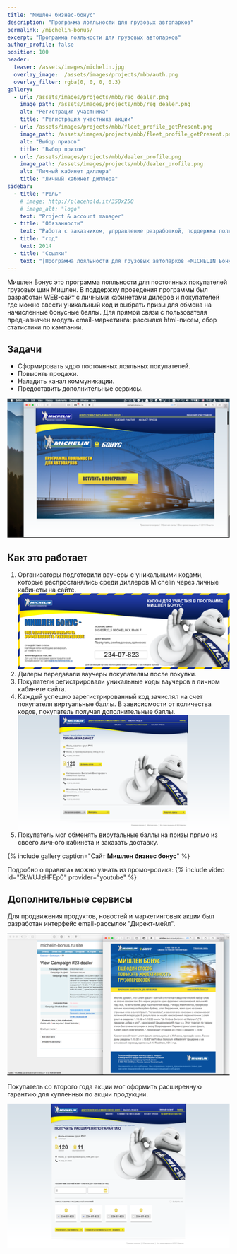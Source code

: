 ```yaml
---
title: "Мишлен бизнес-бонус"
description: "Программа лояльности для грузовых автопарков"
permalink: /michelin-bonus/
excerpt: "Программа лояльности для грузовых автопарков"
author_profile: false
position: 100
header:
  teaser: /assets/images/michelin.jpg
  overlay_image:  /assets/images/projects/mbb/auth.png
  overlay_filter: rgba(0, 0, 0, 0.3)
gallery:
  - url: /assets/images/projects/mbb/reg_dealer.png
    image_path: /assets/images/projects/mbb/reg_dealer.png
    alt: "Регистрация участника"
    title: "Регистрация участника акции"
  - url: /assets/images/projects/mbb/fleet_profile_getPresent.png
    image_path: /assets/images/projects/mbb/fleet_profile_getPresent.png
    alt: "Выбор призов"
    title: "Выбор призов"
  - url: /assets/images/projects/mbb/dealer_profile.png
    image_path: /assets/images/projects/mbb/dealer_profile.png
    alt: "Личный кабинет диллера"
    title: "Личный кабинет диллера"
sidebar:
  - title: "Роль"
    # image: http://placehold.it/350x250
    # image_alt: "logo"
    text: "Project & account manager"
  - title: "Обязанности"
    text: "Работа с заказчиком, упрравление разработкой, поддержка пользователей"
  - title: "год"
    text: 2014
  - title: "Ссылки" 
    text: "[Программа лояльности для грузовых автопарков «MICHELIN Бонус»](https://media.michelin.ru/navi/programma-loyalnosti-dlya-gruzovih-avtoparkov-michelin-bonus/)"
---
```

Мишлен Бонус это программа лояльности для постоянных покупателей  грузовых шин Мишлен. В поддержку проведения программы был разработан WEB-сайт с личными кабинетами дилеров и покупателей где можно ввести уникальный код и выбрать призы для обмена на начисленные бонусные баллы. Для прямой связи с пользователя предназначен модуль email-маркетинга: рассылка html-писем, сбор статистики по кампании.

## Задачи

- Сформировать ядро постоянных лояльных покупателей.
- Повысить продажи.
- Наладить канал коммуникации.
- Предоставить дополнительные сервисы.

![](/assets/images/projects/mbb/mbb.png)



## Как это работает

1. Организаторы подготовили ваучеры с уникальными кодами, которые распростанялись среди диллеров Michelin через личные кабинеты на сайте.
![coupon](/assets/images/projects/mbb/coupon.png)
2. Дилеры передавали ваучеры покупателям после покупки.
3. Покупатели регистрировали уникальные коды ваучеров в личном кабинете сайта.
4. Каждый успешно зарегистрированный код зачислял на счет покупателя виртуальные баллы. В зависисмости от количества кодов, покупатель получал дополнительные баллы.
![Личный кабинет](/assets/images/projects/mbb/fleet_profile.png)
5. Покупатель мог обменять вирутальные баллы на призы прямо из своего личного кабинета и заказать доставку.

{% include gallery caption="Сайт **Мишлен бизнес бонус**" %}

Подробно о правилах можно узнать из промо-ролика:
{% include video id="5kWUJzHFEp0" provider="youtube" %}

## Дополнительные сервисы

Для продвижения продуктов, новостей и маркетинговых акции был разработан интерфейс email-рассылок "Директ-мейл".

![Модуль директ мейл](/assets/images/projects/mbb/directmail.png)

Покупатель со второго года акции мог оформить расширенную гарантию для купленных по акции продукции.

![Расширенная гарантия](/assets/images/projects/mbb/get_extended_warranty.png)

